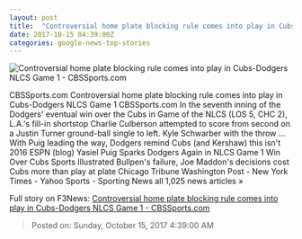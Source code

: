 ```yaml
---
layout: post
title:  "Controversial home plate blocking rule comes into play in Cubs-Dodgers NLCS Game 1 - CBSSports.com"
date: 2017-10-15 04:39:00Z
categories: google-news-top-stories
---
```


![Controversial home plate blocking rule comes into play in Cubs-Dodgers NLCS Game 1 - CBSSports.com](https://sportshub.cbsistatic.com/i/r/2017/10/15/3ed6c432-e695-4784-a41c-5c8697506753/thumbnail/770x433/78cee15c7bff94ebea7ea3f2ce121344/usatsi-10347358-contreras.jpg)

CBSSports.com Controversial home plate blocking rule comes into play in Cubs-Dodgers NLCS Game 1 CBSSports.com In the seventh inning of the Dodgers' eventual win over the Cubs in Game of the NLCS (LOS 5, CHC 2), L.A.'s fill-in shortstop Charlie Culberson attempted to score from second on a Justin Turner ground-ball single to left. Kyle Schwarber with the throw ... With Puig leading the way, Dodgers remind Cubs (and Kershaw) this isn't 2016 ESPN (blog) Yasiel Puig Sparks Dodgers Again in NLCS Game 1 Win Over Cubs Sports Illustrated Bullpen's failure, Joe Maddon's decisions cost Cubs more than play at plate Chicago Tribune Washington Post - New York Times - Yahoo Sports - Sporting News all 1,025 news articles »


Full story on F3News: [Controversial home plate blocking rule comes into play in Cubs-Dodgers NLCS Game 1 - CBSSports.com](http://www.f3nws.com/n/BhyJqC)

> Posted on: Sunday, October 15, 2017 4:39:00 AM
